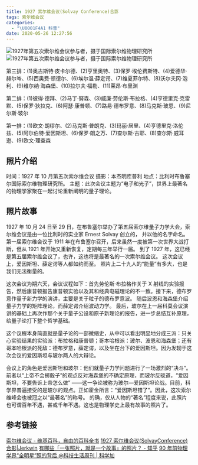 ```yaml
---
title: 1927 索尔维会议(Solvay Conference)合影
tags: 索尔维会议
categories:
  - "\U0001F4A1 科普"
date: 2020-05-26 12:27:56
---
```


![1927年第五次索尔维会议参与者，摄于国际索尔维物理研究所](/images/tech/Solvay_conference_1927.jpg)
![1927年第五次索尔维会议参与者，摄于国际索尔维物理研究所](/images/tech/1927-solvay-conference-colorful.jpg)

第三排：(1)奥古斯特·皮卡尔德、(2)亨里奥特、(3)保罗·埃伦费斯特、(4)爱德华·赫尔岑、(5)西奥费·顿德尔、(6)埃尔温·薛定谔、(7)维夏菲尔特、(8)沃尔夫冈·泡利、(9)维尔纳·海森堡、(10)拉尔夫·福勒、(11)莱昂·布里渊

第二排：(1)彼得·德拜、(2)马丁·努森、(3)威廉·劳伦斯·布拉格、(4)亨德里克·克雷默、(5)保罗·狄拉克、(6)阿瑟·康普顿、(7)路易·德布罗意、(8)马克斯·玻恩、(9)尼尔斯·玻尔

第一排：(1)欧文·朗缪尔、(2)马克斯·普朗克、(3)玛丽·居里、(4)亨德里克·洛伦兹、(5)阿尔伯特·爱因斯坦、(6)保罗·朗之万、(7)查尔斯·古耶、(8)查尔斯·威耳逊、(9)欧文·理查森

## 照片介绍

时间：1927 年 10 月第五次索尔维会议
摄影：本杰明库普利
地点：比利时布鲁塞尔国际索尔维物理研究所。
主题：此次会议主题为“电子和光子”，世界上最著名的物理学家聚在一起讨论重新阐明的量子理论。

## 照片故事

1927 年 10 月 24 日至 29 日，在布鲁塞尔举办了第五届索尔维量子力学大会，索尔维会议是由一位比利时的实业家 Ernest Solvay 创立的， 并以他的名字命名。 第一届索尔维会议于 1911 年在布鲁塞尔召开，后来虽然一度被第一次世界大战打断，但从 1921 年开始又重新恢复，定期每三年举行一届。 到了 1927 年，这已经是第五届索尔维会议了，也许，这也将是最著名的一次索尔维会议。 这次会议上，爱因斯坦、薛定谔等人都如约而至。 照片上二十九人的“能量”有多大，也是我们无法衡量的。


这次会议为期六天，会议议程如下：首先劳伦斯·布拉格作关于 X 射线的实验报告，然后康普顿报告康普顿实验以及其和经典电磁理论的不一致。接下来，德布罗意作量子新力学的演讲，主要是关于粒子的德布罗意波。 随后波恩和海森堡介绍量子力学的矩阵理论，而薛定谔介绍波动力学。 最后，玻尔在上一届科莫会议演讲的基础上再次作那个关于量子公设和原子新理论的报告，进一步总结互补原理，给量子论打下整个哲学基础。


这个议程本身简直就是量子论的一部微缩史，从中可以看出明显地分成三派：只关心实验结果的实验派：布拉格和康普顿；哥本哈根派：玻尔、波恩和海森堡；还有哥本哈根派的死敌：德布罗意，薛定谔，以及坐在台下的爱因斯坦。因为发轫于这次会议的爱因斯坦与玻尔两人的大辩论。


会议上的角色是爱因斯坦和玻尔：他们就量子力学问题进行了一场激烈的“决斗”。前者以“上帝不会掷骰子”的观点反对海森堡的不确定原理，而玻尔反驳道，“爱因斯坦，不要告诉上帝怎么做” ——这一争论被称为玻尔—爱因斯坦论战。目前，科学界普遍接受的是玻尔的观点。正如霍金所言：“爱因斯坦错了”。因此，这次索尔维峰会也被冠之以“最著名”的称号。 的确，仅从人物的“著名”程度来说，此照片也可谓百年不遇，甚或千年不遇。这也是物理学史上最有故事的照片了。

## 参考链接
[索尔维会议 - 维基百科，自由的百科全书](https://zh.wikipedia.org/zh-hans/%E7%B4%A2%E5%B0%94%E7%BB%B4%E4%BC%9A%E8%AE%AE)
[1927 索尔维会议(SolvayConference)合影|Jerkwin](https://jerkwin.github.io/2014/10/14/1927%E7%B4%A2%E5%B0%94%E7%BB%B4%E4%BC%9A%E8%AE%AE%28SolvayConference%29%E5%90%88%E5%BD%B1/)
[有哪些「一张照片，就是一个故事」的照片？ - 知乎](https://www.zhihu.com/question/30062423/answer/126083571)
[90 年前物理学界“全明星”照的背后 @科技生活周刊 | 科学加](http://www.bkmedia.cn/a/lanmu/chuanyue/2017/1031/6926.html)